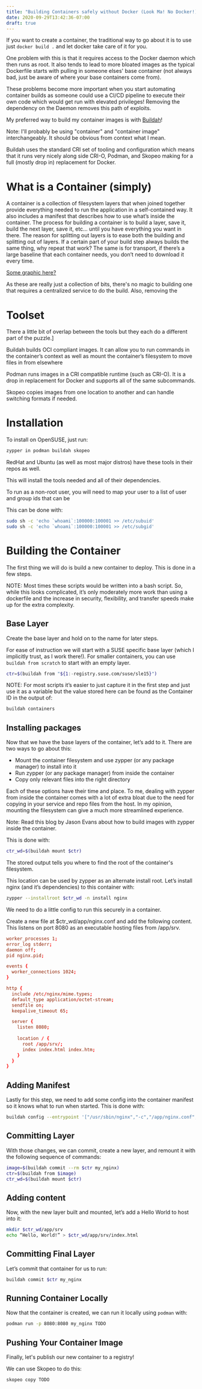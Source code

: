 ```yaml
---
title: "Building Containers safely without Docker (Look Ma! No Docker!)"
date: 2020-09-29T13:42:36-07:00 
draft: true
---
```


If you want to create a container, the traditional way to go about it is to use just `docker build .` and let docker take care of it for you.

One problem with this is that it requires access to the Docker daemon which then runs as root. It also tends to lead to more bloated images as the typical Dockerfile starts with pulling in someone elses' base container (not always bad, just be aware of where your base containers come from).

These problems become more important when you start automating container builds as someone could use a CI/CD pipeline to execute their own code which would get run with elevated privileges! Removing the dependency on the Daemon removes this path of exploits.


My preferred way to build my container images is with [Buildah](https://buildah.io)!

Note: I'll probably be using "container" and "container image" interchangeably. It should be obvious from context what I mean.

Buildah uses the standard CRI set of tooling and configuration which means that it runs very nicely along side CRI-O, Podman, and Skopeo making for a full (mostly drop in) replacement for Docker.

# What is a Container (simply)

A container is a collection of filesystem layers that when joined together provide everything needed to run the application in a self-contained way. It also includes a manifest that describes how to use what’s inside the container.
The process for building a container is to build a layer, save it, build the next layer, save it, etc... until you have everything you want in there. The reason for splitting out layers is to ease both the building and splitting out of layers. 
If a certain part of your build step always builds the same thing, why repeat that work? The same is for transport, if there’s a large baseline that each container needs, you don’t need to download it every time.


[Some graphic here?](!/img/asdas )

As these are really just a collection of bits, there's no magic to building one that requires a centralized service to do the build. Also, removing the 


# Toolset

There a little bit of overlap between the tools but they each do a different part of the puzzle.]

Buildah builds OCI compliant images. It can allow you to run commands in the container’s context as well as mount the container’s filesystem to move files in from elsewhere 

Podman runs images in a CRI compatible runtime (such as CRI-O). It is a drop in replacement for Docker and supports all of the same subcommands.

Skopeo copies images from one location to another and can handle switching formats if needed. 


# Installation 

To install on OpenSUSE, just run:

```bash
zypper in podman buildah skopeo
```

RedHat and Ubuntu (as well as most major distros) have these tools in their repos as well.

This will install the tools needed and all of their dependencies. 

To run as a non-root user, you will need to map your user to a list of user and group ids that can be 

This can be done with:

```bash
sudo sh -c 'echo `whoami`:100000:100001 >> /etc/subuid'
sudo sh -c 'echo `whoami`:100000:100001 >> /etc/subgid'
```

# Building the Container

The first thing we will do is build a new container to deploy. This is done in a few steps.

NOTE: Most times these scripts would be written into a bash script. So, while this looks complicated, it’s only moderately more work than using a dockerfile and the increase in security, flexibility, and transfer speeds make up for the extra complexity.

## Base Layer

Create the base layer and hold on to the name for later steps.

For ease of instruction we will start with a SUSE specific base layer (which I implicitly trust, as I work there!). For smaller containers, you can use `buildah from scratch` to start with an empty layer.

```bash
ctr=$(buildah from "${1:-registry.suse.com/suse/sle15}")
```

NOTE: For most scripts it’s easier to just capture it in the first step and just use it as a variable but the value stored here
can be found as the Container ID in the output of:

```bash
buildah containers
```

## Installing packages

Now that we have the base layers of the container, let’s add to it. There are two ways to go about this: 
- Mount the container filesystem and use zypper (or any package manager) to install into it
- Run zypper (or any package manager) from inside the container
- Copy only relevant files into the right directory

Each of these options have their time and place. To me, dealing with zypper from inside the container comes with a lot of
extra bloat due to the need for copying in your service and repo files from the host. In my opinion, mounting the filesystem
can give a much more streamlined experience.

Note: Read this blog by Jason Evans about how to build images with zypper inside the container.

This is done with:

```bash
ctr_wd=$(buildah mount $ctr)
```

The stored output tells you where to find the root of the container's filesystem.

This location can be used by zypper as an alternate install root. Let’s install nginx (and it’s dependencies) to this container with:

```bash
zypper --installroot $ctr_wd -n install nginx
```


We need to do a little config to run this securely in a container.

Create a new file at $ctr_wd/app/nginx.conf and add the following content. This listens on port 8080 as an executable hosting files from /app/srv.

```nginx.conf
worker_processes 1;
error_log stderr;
daemon off;
pid nginx.pid;

events {
  worker_connections 1024;
}

http {
  include /etc/nginx/mime.types;
  default_type application/octet-stream;
  sendfile on;
  keepalive_timeout 65;

  server {
    listen 8080;
  
    location / {
      root /app/srv/;
      index index.html index.htm;
    }
  }
}
```

## Adding Manifest

Lastly for this step, we need to add some config into the container manifest so it knows what to run when started. This is done with:

```bash
buildah config --entrypoint '["/usr/sbin/nginx","-c","/app/nginx.conf",”-p”,”/app/”]' $ctr
```

## Committing Layer

With those changes, we can commit, create a new layer, and remount it with the following sequence of commands:

```bash
image=$(buildah commit --rm $ctr my_nginx)
ctr=$(buildah from $image)
ctr_wd=$(buildah mount $ctr)

```

## Adding content

Now, with the new layer built and mounted, let’s add a Hello World to host into it:

```bash
mkdir $ctr_wd/app/srv
echo “Hello, World!” > $ctr_wd/app/srv/index.html
```

## Committing Final Layer

Let’s commit that container for us to run:

```bash
buildah commit $ctr my_nginx
```


## Running Container Locally

Now that the container is created, we can run it locally using `podman` with:

```bash
podman run -p 8080:8080 my_nginx TODO
```

## Pushing Your Container Image

Finally, let's publish our new container to a registry!

We can use Skopeo to do this:

```bash
skopeo copy TODO
```



